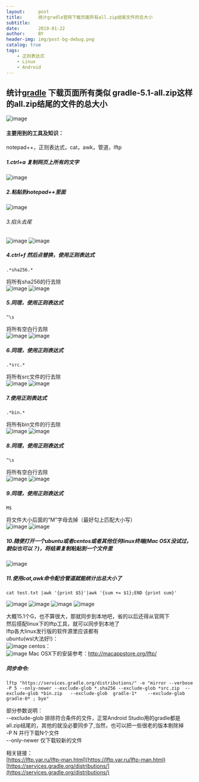 ```yaml
---
layout:     post
title:      统计gradle官网下载页面所有all.zip结尾文件的总大小
subtitle:   
date:       2019-01-22
author:     BY
header-img: img/post-bg-debug.png
catalog: true
tags:
    - 正则表达式
    - Linux
    - Android
---
```


## 统计[gradle](https://services.gradle.org/distributions/) 下载页面所有类似 gradle-5.1-all.zip这样的all.zip结尾的文件的总大小
![image](https://yiyingcanfeng-blog-1253518847.cos.ap-shanghai.myqcloud.com/2019-01-22-1.jpg)
#### 主要用到的工具及知识：
notepad++，正则表达式，cat，awk，管道，lftp  
##### 1.ctrl+a 复制网页上所有的文字
![image](https://yiyingcanfeng-blog-1253518847.cos.ap-shanghai.myqcloud.com/2019-01-22-2.jpg)
##### 2.粘贴到notepad++里面
![image](https://yiyingcanfeng-blog-1253518847.cos.ap-shanghai.myqcloud.com/2019-01-22-3.jpg)
###### 3.掐头去尾  
![image](https://yiyingcanfeng-blog-1253518847.cos.ap-shanghai.myqcloud.com/2019-01-22-4.jpg)
![image](https://yiyingcanfeng-blog-1253518847.cos.ap-shanghai.myqcloud.com/2019-01-22-5.jpg)

##### 4.ctrl+f 然后点替换，使用正则表达式  
```
.*sha256.*
```
将所有sha256的行去除  
![image](https://yiyingcanfeng-blog-1253518847.cos.ap-shanghai.myqcloud.com/2019-01-22-6.jpg)
![image](https://yiyingcanfeng-blog-1253518847.cos.ap-shanghai.myqcloud.com/2019-01-22-7.jpg)


##### 5.同理，使用正则表达式  

```
^\s
```

将所有空白行去除  
![image](https://yiyingcanfeng-blog-1253518847.cos.ap-shanghai.myqcloud.com/2019-01-22-8.jpg)
![image](https://yiyingcanfeng-blog-1253518847.cos.ap-shanghai.myqcloud.com/2019-01-22-9.jpg)


##### 6.同理，使用正则表达式  

```
.*src.*
```

将所有src文件的行去除  
![image](https://yiyingcanfeng-blog-1253518847.cos.ap-shanghai.myqcloud.com/2019-01-22-10.jpg)
![image](https://yiyingcanfeng-blog-1253518847.cos.ap-shanghai.myqcloud.com/2019-01-22-11.jpg)


##### 7.使用正则表达式  

```
.*bin.*
```

将所有bin文件的行去除  
![image](https://yiyingcanfeng-blog-1253518847.cos.ap-shanghai.myqcloud.com/2019-01-22-12.jpg)
![image](https://yiyingcanfeng-blog-1253518847.cos.ap-shanghai.myqcloud.com/2019-01-22-13.jpg)


##### 8.同理，使用正则表达式  

```
^\s
```
 
将所有空白行去除  
![image](https://yiyingcanfeng-blog-1253518847.cos.ap-shanghai.myqcloud.com/2019-01-22-14.jpg)
![image](https://yiyingcanfeng-blog-1253518847.cos.ap-shanghai.myqcloud.com/2019-01-22-15.jpg)



##### 9.同理，使用正则表达式  

```
M$
```

将文件大小后面的“M”字母去掉（最好勾上匹配大小写）  
![image](https://yiyingcanfeng-blog-1253518847.cos.ap-shanghai.myqcloud.com/2019-01-22-16.jpg)
![image](https://yiyingcanfeng-blog-1253518847.cos.ap-shanghai.myqcloud.com/2019-01-22-17.jpg)



##### 10.随便打开一个ubuntu或者centos或者其他任何linux终端(Mac OSX没试过，貌似也可以？)，将结果复制粘贴到一个文件里  
![image](https://yiyingcanfeng-blog-1253518847.cos.ap-shanghai.myqcloud.com/2019-01-22-18.jpg)


##### 11.使用cat,awk命令配合管道就能统计出总大小了  

```
cat test.txt |awk '{print $5}'|awk '{sum += $1};END {print sum}'  
```
![image](https://yiyingcanfeng-blog-1253518847.cos.ap-shanghai.myqcloud.com/2019-01-22-19.jpg)
![image](https://yiyingcanfeng-blog-1253518847.cos.ap-shanghai.myqcloud.com/2019-01-22-20.jpg)
![image](https://yiyingcanfeng-blog-1253518847.cos.ap-shanghai.myqcloud.com/2019-01-22-21.jpg)
![image](https://yiyingcanfeng-blog-1253518847.cos.ap-shanghai.myqcloud.com/2019-01-22-22.jpg)

大概15.1个G，也不算很大，那就同步到本地吧，省的以后还得从官网下  
然后搭配linux下的lftp工具，就可以同步到本地了  
lftp各大linux发行版的软件源里应该都有  
ubuntu(wsl大法好!)：  
![image](https://yiyingcanfeng-blog-1253518847.cos.ap-shanghai.myqcloud.com/2019-01-22-23.jpg)
centos：  
![image](https://yiyingcanfeng-blog-1253518847.cos.ap-shanghai.myqcloud.com/2019-01-22-24.jpg)
Mac OSX下的安装参考：http://macappstore.org/lftp/  

##### 同步命令:
```
lftp "https://services.gradle.org/distributions/" -e "mirror --verbose -P 5 --only-newer --exclude-glob *.sha256 --exclude-glob *src.zip  --exclude-glob *bin.zip   --exclude-glob  gradle-1*    --exclude-glob  gradle-0* ; bye"
```

部分参数说明：  
 --exclude-glob 排除符合条件的文件，正常Android Studio用的gradle都是all.zip结尾的，其他的就没必要同步了,当然，也可以把一些很老的版本剔除掉  
-P N 并行下载N个文件  
 --only-newer 仅下载较新的文件  

相关链接：  
[https://lftp.yar.ru/lftp-man.html](https://lftp.yar.ru/lftp-man.html)  
[https://services.gradle.org/distributions/](https://services.gradle.org/distributions/)
